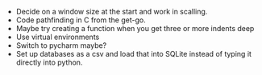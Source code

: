 - Decide on a window size at the start and work in scalling.
- Code pathfinding in C from the get-go.
- Maybe try creating a function when you get three or more indents deep
- Use virtual environments
- Switch to pycharm maybe?
- Set up databases as a csv and load that into SQLite instead of typing it directly into python.